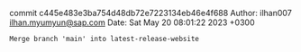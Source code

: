 commit c445e483e3ba754d48db72e7223134eb46e4f688
Author: ilhan007 <ilhan.myumyun@sap.com>
Date:   Sat May 20 08:01:22 2023 +0300

    Merge branch 'main' into latest-release-website
